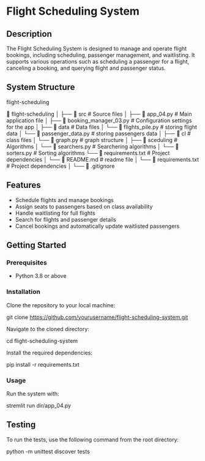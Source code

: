 # Flight Scheduling System

## Description
The Flight Scheduling System is designed to manage and operate flight bookings, including scheduling, passenger management, and waitlisting. It supports various operations such as scheduling a passenger for a flight, canceling a booking, and querying flight and passenger status. 

## System Structure
flight-scheduling

📁 flight-scheduling
│
├── 📁 src                  # Source files
│   ├── 📄 app_04.py           # Main application file
│   ├── 📄 booking_manager_03.py    # Configuration settings for the app
│   ├── 📁 data                 # Data files
│       └── 📄 flights_pile.py       # storing flight data
│       └── 📄 passenger_data.py       # storing passengers data
│   ├── 📁 cl                 # class files 
│       └── 📄 graph.py       # graph structure
│   ├── 📁 sceduling                 # Algorithms
│       └── 📄 searchers.py       # Searchering algorithms
│       └── 📄 sorters.py       # Sorting algorithms
└── 📄 requirements.txt     # Project dependencies
│
└── 📄 README.md     # readme file
│
└── 📄 requirements.txt     # Project dependencies
│
└── 📄 .gitignore    


## Features
- Schedule flights and manage bookings
- Assign seats to passengers based on class availability
- Handle waitlisting for full flights
- Search for flights and passenger details
- Cancel bookings and automatically update waitlisted passengers

## Getting Started

### Prerequisites
- Python 3.8 or above

### Installation
Clone the repository to your local machine:

git clone https://github.com/yourusername/flight-scheduling-system.git


Navigate to the cloned directory:

cd flight-scheduling-system


Install the required dependencies:

pip install -r requirements.txt


### Usage
Run the system with:

stremlit run dir/app_04.py




## Testing
To run the tests, use the following command from the root directory:

python -m unittest discover tests


